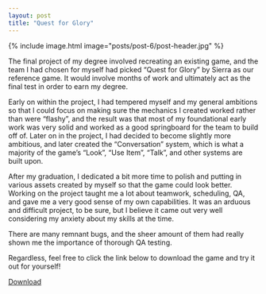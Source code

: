 ```yaml
---
layout: post
title: "Quest for Glory"
---
```


{% include image.html image="posts/post-6/post-header.jpg" %}

The final project of my degree involved recreating an existing game, and the team I had chosen for myself had picked “Quest for Glory” by Sierra as our reference game. It would involve months of work and ultimately act as the final test in order to earn my degree.

Early on within the project, I had tempered myself and my general ambitions so that I could focus on making sure the mechanics I created worked rather than were “flashy”, and the result was that most of my foundational early work was very solid and worked as a good springboard for the team to build off of. Later on in the project, I had decided to become slightly more ambitious, and later created the “Conversation” system, which is what a majority of the game’s “Look”, “Use Item”, “Talk”, and other systems are built upon.

After my graduation, I dedicated a bit more time to polish and putting in various assets created by myself so that the game could look better. Working on the project taught me a lot about teamwork, scheduling, QA, and gave me a very good sense of my own capabilities. It was an arduous and difficult project, to be sure, but I believe it came out very well considering my anxiety about my skills at the time.

There are many remnant bugs, and the sheer amount of them had really shown me the importance of thorough QA testing.

Regardless, feel free to click the link below to download the game and try it out for yourself!

[Download](https://drive.google.com/file/d/1EYxtllQivOkTdwNz5yJEpeGM9Nt2SXC9/view)